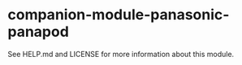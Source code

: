 # companion-module-panasonic-panapod

See HELP.md and LICENSE for more information about this module.
